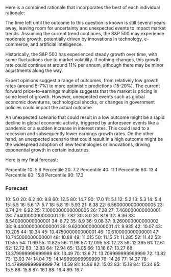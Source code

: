 Here is a combined rationale that incorporates the best of each individual rationale:

The time left until the outcome to this question is known is still several years away, leaving room for uncertainty and unexpected events to impact market trends. Assuming the current trend continues, the S&P 500 may experience moderate growth, potentially driven by innovations in technology, e-commerce, and artificial intelligence.

Historically, the S&P 500 has experienced steady growth over time, with some fluctuations due to market volatility. If nothing changes, this growth rate could continue at around 11% per annum, although there may be minor adjustments along the way.

Expert opinions suggest a range of outcomes, from relatively low growth rates (around 5-7%) to more optimistic predictions (15-20%). The current forward price-to-earnings multiple suggests that the market is pricing in some level of growth. However, unexpected events such as global economic downturns, technological shocks, or changes in government policies could impact the actual outcome.

An unexpected scenario that could result in a low outcome might be a rapid decline in global economic activity, triggered by unforeseen events like a pandemic or a sudden increase in interest rates. This could lead to a recession and subsequently lower earnings growth rates. On the other hand, an unexpected scenario that could result in a high outcome might be the widespread adoption of new technologies or innovations, driving exponential growth in certain industries.

Here is my final forecast:

Percentile 10: 5.6
Percentile 20: 7.2
Percentile 40: 11.1
Percentile 60: 13.4
Percentile 80: 15.8
Percentile 90: 17.3

### Forecast

10: 5.0
20: 6.2
40: 9.8
60: 12.5
80: 14.7
90: 17.0
11: 5.1
12: 5.2
13: 5.3
14: 5.4
15: 5.5
16: 5.6
17: 5.7
18: 5.8
19: 5.93
21: 6.38
22: 6.5600000000000005
23: 6.74
24: 6.92
25: 7.1000000000000005
26: 7.28
27: 7.460000000000001
28: 7.640000000000001
29: 7.82
30: 8.0
31: 8.18
32: 8.36
33: 8.540000000000001
34: 8.72
35: 8.9
36: 9.08
37: 9.260000000000002
38: 9.440000000000001
39: 9.620000000000001
41: 9.935
42: 10.07
43: 10.205
44: 10.34
45: 10.475000000000001
46: 10.610000000000001
47: 10.745000000000001
48: 10.88
49: 11.015
50: 11.15
51: 11.285
52: 11.42
53: 11.555
54: 11.69
55: 11.825
56: 11.96
57: 12.095
58: 12.23
59: 12.365
61: 12.61
62: 12.72
63: 12.83
64: 12.94
65: 13.05
66: 13.16
67: 13.27
68: 13.379999999999999
69: 13.49
70: 13.6
71: 13.709999999999999
72: 13.82
73: 13.93
74: 14.04
75: 14.149999999999999
76: 14.26
77: 14.37
78: 14.479999999999999
79: 14.59
81: 14.86
82: 15.02
83: 15.18
84: 15.34
85: 15.5
86: 15.8
87: 16.1
88: 16.4
89: 16.7